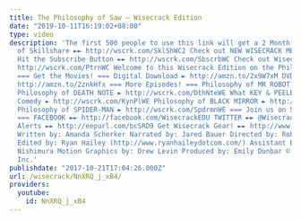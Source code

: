 ```yaml
---
title: The Philosophy of Saw – Wisecrack Edition
date: "2019-10-11T16:19:02+08:00"
type: video
description: 'The first 500 people to use this link will get a 2 Month FREE trial
  of Skillshare ►► http://wscrk.com/SklShWC2 Check out NEW WISECRACK MERCH ►► goo.gl/GQYwv1
  Hit the Subscribe Button ►► http://wscrk.com/SbscrbWC Check out Wisecrack Plus ►►
  http://wscrk.com/PtrnWC Welcome to this Wisecrack Edition on the Philosophy of Saw!
  === Get the Movies! === Digital Download ► http://amzn.to/2x9W7xM DVD/Blu-ray ►
  http://amzn.to/2znkHfx === More Episodes! === Philosophy of MR ROBOT ► http://wscrk.com/MrRbtWE
  Philosophy of DEATH NOTE ► http://wscrk.com/DthNteWE What KEY & PEELE Teach us About
  Comedy ► http://wscrk.com/KynPlWE Philosophy of BLACK MIRROR ► http://wscrk.com/BlckMrrWE
  Philosophy of SPIDER-MAN ► http://wscrk.com/SpdrmnWE === Join us on Social Media!
  === FACEBOOK ►► http://facebook.com/WisecrackEDU TWITTER ►► @Wisecrack Get Email
  Alerts ►► http://eepurl.com/bcSRD9 Get Wisecrack Gear! ►► http://www.wisecrack.co/store
  Written by: Amanda Scherker Narrated by: Jared Bauer Directed by: Robert Tiemstra
  Edited by: Ryan Hailey (http://www.ryanhaileydotcom.com/) Assistant Editor: Andrew
  Nishimura Motion Graphics by: Drew Levin Produced by: Emily Dunbar © 2017 Wisecrack,
  Inc.'
publishdate: "2017-10-21T17:04:26.000Z"
url: /wisecrack/NnXRQ_j_xB4/
providers:
  youtube:
    id: NnXRQ_j_xB4
---
```

